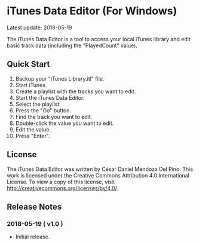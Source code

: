 # iTunes Data Editor (For Windows)

Latest update: 2018-05-19

The iTunes Data Editor is a tool to access your local iTunes library and edit basic track data (including the "PlayedCount" value).

## Quick Start

1. Backup your "iTunes Library.itl" file.
2. Start iTunes.
3. Create a playlist with the tracks you want to edit.
4. Start the iTunes Data Editor.
5. Select the playlist.
6. Press the "Go" button.
7. Find the track you want to edit.
8. Double-click the value you want to edit.
9. Edit the value.
10. Press "Enter".

## License

The iTunes Data Editor was written by César Daniel Mendoza Del Pino. This work is licensed under the Creative Commons Attribution 4.0 International License. To view a copy of this license, visit http://creativecommons.org/licenses/by/4.0/.

## Release Notes

### 2018-05-19 ( v1.0 )

- Initial release.